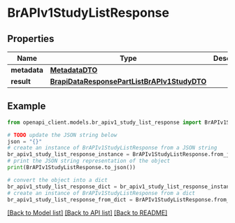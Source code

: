 # BrAPIv1StudyListResponse


## Properties

Name | Type | Description | Notes
------------ | ------------- | ------------- | -------------
**metadata** | [**MetadataDTO**](MetadataDTO.md) |  | [optional] 
**result** | [**BrapiDataResponsePartListBrAPIv1StudyDTO**](BrapiDataResponsePartListBrAPIv1StudyDTO.md) |  | [optional] 

## Example

```python
from openapi_client.models.br_apiv1_study_list_response import BrAPIv1StudyListResponse

# TODO update the JSON string below
json = "{}"
# create an instance of BrAPIv1StudyListResponse from a JSON string
br_apiv1_study_list_response_instance = BrAPIv1StudyListResponse.from_json(json)
# print the JSON string representation of the object
print(BrAPIv1StudyListResponse.to_json())

# convert the object into a dict
br_apiv1_study_list_response_dict = br_apiv1_study_list_response_instance.to_dict()
# create an instance of BrAPIv1StudyListResponse from a dict
br_apiv1_study_list_response_from_dict = BrAPIv1StudyListResponse.from_dict(br_apiv1_study_list_response_dict)
```
[[Back to Model list]](../README.md#documentation-for-models) [[Back to API list]](../README.md#documentation-for-api-endpoints) [[Back to README]](../README.md)



